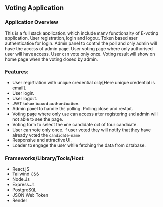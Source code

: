## Voting Application

### Application Overview
This is a full stack application, which include many functionality of E-voting application. 
User registration, login and logout. Token based user authentication for login. 
Admin panel to control the poll and only admin will have the access of admin page. 
User voting page where only authorised user will have access. User can vote only once. 
Voting result will show on home page when the voting closed by admin.

### Features:
- User registration with unique credential only[Here unique credential is email].
- User login.
- User logout.
- JWT token based authentication.
- Admin panel to handle the polling. Polling close and restart.
- Voting page where only use can access after registering and admin will not able to see the page.
- Voting form to select the one candidate out of four candidate.
- User can vote only once. If user voted they will notify that they have already voted the `candidate-name`
- Responsive and attractive UI.
- Loader to engage the user while fetching the data from database.

### Frameworks/Library/Tools/Host 
- React.jS
- Tailwind CSS
- Node.Js
- Express.Js
- PostgreSQL
- JSON Web Token
- Render
